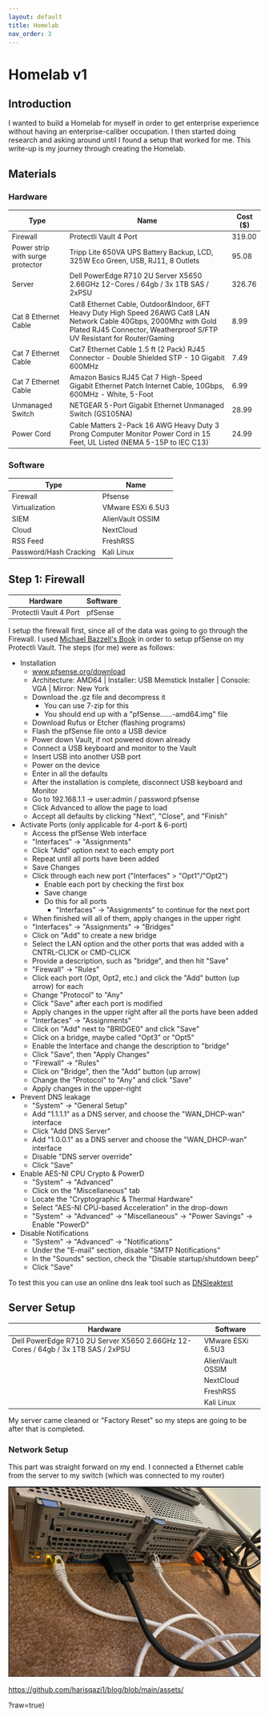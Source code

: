 ```yaml
---
layout: default
title: Homelab
nav_order: 3
---
```


# Homelab v1

## Introduction

I wanted to build a Homelab for myself in order to get enterprise experience without having an enterprise-caliber occupation. I then started doing research and asking around until I found a setup that worked for me. This write-up is my journey through creating the Homelab.

## Materials

### Hardware


| Type |  Name | Cost ($)|
|-------|------|--------|
| Firewall | Protectli Vault 4 Port | 319.00 |
|  Power strip with surge protector  | Tripp Lite 650VA UPS Battery Backup, LCD, 325W Eco Green, USB, RJ11, 8 Outlets | 95.08
| Server | Dell PowerEdge R710 2U Server X5650 2.66GHz 12-Cores / 64gb / 3x 1TB SAS / 2xPSU  | 326.76 |
| Cat 8 Ethernet Cable | Cat8 Ethernet Cable, Outdoor&Indoor, 6FT Heavy Duty High Speed 26AWG Cat8 LAN Network Cable 40Gbps, 2000Mhz with Gold Plated RJ45 Connector, Weatherproof S/FTP UV Resistant for Router/Gaming | 8.99 | 
| Cat 7 Ethernet Cable |Cat7 Ethernet Cable 1.5 ft (2 Pack) RJ45 Connector - Double Shielded STP - 10 Gigabit 600MHz | 7.49 |
| Cat 7 Ethernet Cable |  Amazon Basics RJ45 Cat 7 High-Speed Gigabit Ethernet Patch Internet Cable, 10Gbps, 600MHz - White, 5-Foot  | 6.99|
| Unmanaged Switch | NETGEAR 5-Port Gigabit Ethernet Unmanaged Switch (GS105NA) | 28.99 |
| Power Cord | Cable Matters 2-Pack 16 AWG Heavy Duty 3 Prong Computer Monitor Power Cord in 15 Feet, UL Listed (NEMA 5-15P to IEC C13) | 24.99 |


### Software

| Type | Name |
|------|-------|
|Firewall | Pfsense |
| Virtualization | VMware ESXi 6.5U3|
| SIEM | AlienVault OSSIM |
| Cloud | NextCloud |
| RSS Feed | FreshRSS |
| Password/Hash Cracking | Kali Linux |

## Step 1: Firewall 

|Hardware | Software |
|---------------| -------| 
| Protectli Vault 4 Port | pfSense |

I setup the firewall first, since all of the data was going to go through the Firewall. I used [Michael Bazzell's Book](https://www.amazon.com/Extreme-Privacy-What-Takes-Disappear/dp/B094LDWKGZ/) in order to setup pfSense on my Protectli Vault. The steps (for me) were as follows:

- Installation
	- www.pfsense.org/download
	- Architecture: AMD64 | Installer: USB Memstick Installer | Console: VGA | Mirror: New York
	- Download the .gz file and decompress it
		- You can use 7-zip for this
		- You should end up with a "pfSense......-amd64.img" file
	- Download Rufus or Etcher (flashing programs)
	- Flash the pfSense file onto a USB device
	- Power down Vault, if not powered down already
	- Connect a USB keyboard and monitor to the Vault
	- Insert USB into another USB port
	- Power on the device
	- Enter in all the defaults
	- After the installation is complete, disconnect USB keyboard and Monitor
	- Go to 192.168.1.1 -> user:admin / password:pfsense
	- Click Advanced to allow the page to load
	- Accept all defaults by clicking "Next", "Close", and "Finish"
- Activate Ports (only applicable for 4-port & 6-port)
	- Access the pfSense Web interface
	- "Interfaces" -> "Assignments"
	- Click "Add" option next to each empty port
	- Repeat until all ports have been added
	- Save Changes
	- Click through each new port ("Interfaces" > "Opt1"/"Opt2")
		- Enable each port by checking the first box
		- Save change
		- Do this for all ports
			- "Interfaces" -> "Assignments"	to continue for the next port
	- When finished will all of them, apply changes in the upper right
	- "Interfaces" -> "Assignments" -> "Bridges"
	- Click on "Add" to create a new bridge
	- Select the LAN option and the other ports that was added with a CNTRL-CLICK or CMD-CLICK
	- Provide a description, such as "bridge", and then hit "Save"
	- "Firewall" -> "Rules"
	- Click each port (Opt, Opt2, etc.) and click the "Add" button (up arrow) for each
	- Change "Protocol" to "Any"
	- Click "Save" after each port is modified
	- Apply changes in the upper right after all the ports have been added
	- "Interfaces" -> "Assignments"
	- Click on "Add" next to "BRIDGE0" and click "Save"
	- Click on a bridge, maybe called "Opt3" or "Opt5"
	- Enable the Interface and change the description to "bridge"
	- Click "Save", then "Apply Changes"
	- "Firewall" -> "Rules"
	- Click on "Bridge", then the "Add" button (up arrow)
	- Change the "Protocol" to "Any" and click "Save"
	- Apply changes in the upper-right
- Prevent DNS leakage
	- "System" -> "General Setup"
	- Add "1.1.1.1" as a DNS server, and choose the "WAN_DHCP-wan" interface
	- Click "Add DNS Server"
	- Add "1.0.0.1" as a DNS server and choose the "WAN_DHCP-wan" interface
	- Disable "DNS server override"
	- Click "Save"
- Enable AES-NI CPU Crypto & PowerD
	- "System" -> "Advanced"
	- Click on the "Miscellaneous" tab
	- Locate the "Cryptographic & Thermal Hardware"
	- Select "AES-NI CPU-based Acceleration" in the drop-down
	- "System" -> "Advanced" -> "Miscellaneous" -> "Power Savings" -> Enable "PowerD"
- Disable Notifications
	- "System" -> "Advanced" -> "Notifications"
	- Under the "E-mail" section, disable "SMTP Notifications"
	- In the "Sounds" section, check the "Disable startup/shutdown beep"
	- Click "Save"

To test this you can use an online dns leak tool such as [DNSleaktest](www.dnsleaktest.com/) 

## Server Setup

| Hardware | Software |
| ---------| ---------|
| Dell PowerEdge R710 2U Server X5650 2.66GHz 12-Cores / 64gb / 3x 1TB SAS / 2xPSU | VMware ESXi 6.5U3|
|  | AlienVault OSSIM |
|  | NextCloud |
|  | FreshRSS |
|  | Kali Linux |

My server came cleaned or "Factory Reset" so my steps are going to be after that is completed. 

### Network Setup

This part was straight forward on my end. I connected a Ethernet cable from the server to my switch (which was connected to my router) 

![](https://github.com/harisqazi1/blog/blob/main/assets/Pasted%20image%2020210629193311.png?raw=true)

https://github.com/harisqazi1/blog/blob/main/assets/

?raw=true)

